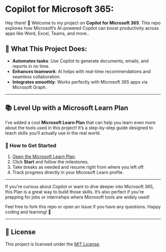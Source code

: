 # Copilot for Microsoft 365:

Hey there! 👋 Welcome to my project on **Copilot for Microsoft 365**. This repo explores how Microsoft’s AI-powered Copilot can boost productivity across apps like Word, Excel, Teams, and more..  

## 🌟 What This Project Does:  
- **Automates tasks**: Use Copilot to generate documents, emails, and reports in no time.  
- **Enhances teamwork**: AI helps with real-time recommendations and seamless collaboration.  
- **Integrates smoothly**: Works perfectly with Microsoft 365 apps via Microsoft Graph.

---

## 📚 Level Up with a Microsoft Learn Plan

I’ve added a cool **Microsoft Learn Plan** that can help you learn even more about the tools used in this project! It’s a step-by-step guide designed to teach skills you’ll actually use in the real world.  

### 🔗 How to Get Started  
1. [Open the Microsoft Learn Plan](https://learn.microsoft.com/en-us/plans/o1mmcm6o12jygw).  
2. Click **Start** and follow the milestones.  
3. Take breaks as needed and resume right from where you left off.  
4. Track progress directly in your Microsoft Learn profile.

---

If you're curious about Copilot or want to dive deeper into Microsoft 365, this Plan is a great way to build those skills. It’s also perfect if you're prepping for jobs or internships where Microsoft tools are widely used!

Feel free to fork this repo or open an issue if you have any questions. Happy coding and learning! 🚀

---

## 📄 License  
This project is licensed under the [MIT License](LICENSE).
